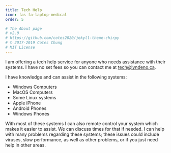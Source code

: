```yaml
---
title: Tech Help
icon: fas fa-laptop-medical
order: 5

# The About page
# v2.0
# https://github.com/cotes2020/jekyll-theme-chirpy
# © 2017-2019 Cotes Chung
# MIT License
---
```


I am offering a tech help service for anyone who needs assistance with their systems. I have no set fees so you can contact me at [tech@lyndeno.ca](mailto:tech@lyndeno.ca).

I have knowledge and can assist in the following systems:

- Windows Computers
- MacOS Computers
- Some Linux systems
- Apple iPhone
- Android Phones
- Windows Phones

With most of these systems I can also remote control your system which makes it easier to assist. We can discuss times for that if needed. I can help with many problems regarding these systems; these issues could include viruses, slow performance, as well as other problems, or if you just need help in other areas.
